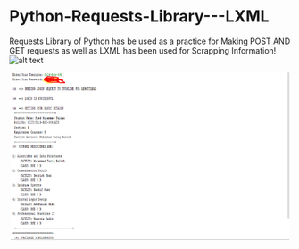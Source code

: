 # Python-Requests-Library---LXML
Requests Library of Python has be used as a practice for Making POST AND GET requests as well as LXML has been used for Scrapping Information!
![alt text](screenshots_2.png "Description goes here")
<p align="center">
  <img width="500" height="300" src="https://raw.githubusercontent.com/smfai200/Python-Requests-Library---LXML/master/Screenshot_2.png">
</p>
